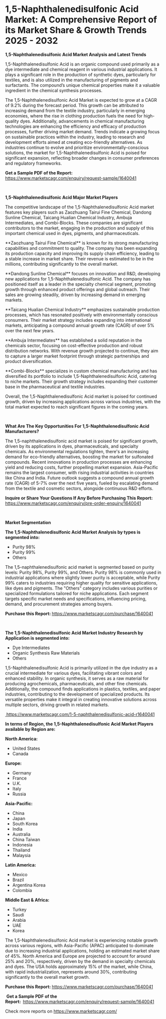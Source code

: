 <p><h1>1,5-Naphthalenedisulfonic Acid Market: A Comprehensive Report of its Market Share & Growth Trends 2025 - 2032</h1></p><p><strong>1,5-Naphthalenedisulfonic Acid Market Analysis and Latest Trends</strong></p>
<p><p>1,5-Naphthalenedisulfonic Acid is an organic compound used primarily as a dye intermediate and chemical reagent in various industrial applications. It plays a significant role in the production of synthetic dyes, particularly for textiles, and is also utilized in the manufacturing of pigments and surfactants. The compound’s unique chemical properties make it a valuable ingredient in the chemical synthesis processes.</p><p>The 1,5-Naphthalenedisulfonic Acid Market is expected to grow at a CAGR of 9.2% during the forecast period. This growth can be attributed to increasing demand from the textile industry, particularly in emerging economies, where the rise in clothing production fuels the need for high-quality dyes. Additionally, advancements in chemical manufacturing technologies are enhancing the efficiency and efficacy of production processes, further driving market demand. Trends indicate a growing focus on sustainable practices within the industry, leading to research and development efforts aimed at creating eco-friendly alternatives. As industries continue to evolve and prioritize environmentally-conscious solutions, the market for 1,5-Naphthalenedisulfonic Acid is poised for significant expansion, reflecting broader changes in consumer preferences and regulatory frameworks.</p></p>
<p><strong>Get a Sample PDF of the Report:&nbsp;</strong> <a href="https://www.marketscagr.com/enquiry/request-sample/1640041?utm_campaign=2653&utm_medium=2&utm_source=Github&utm_content=ia&utm_term=23032025&utm_id=15-naphthalenedisulfonic-acid">https://www.marketscagr.com/enquiry/request-sample/1640041</a></p>
<p>&nbsp;</p>
<p><strong>1,5-Naphthalenedisulfonic Acid Major Market Players</strong></p>
<p><p>The competitive landscape of the 1,5-Naphthalenedisulfonic Acid market features key players such as Zaozhuang Tairui Fine Chemical, Dandong Sunline Chemical, Taicang Hualian Chemical Industry, Ambuja Intermediates, and Combi-Blocks. These companies are significant contributors to the market, engaging in the production and supply of this important chemical used in dyes, pigments, and pharmaceuticals.</p><p>**Zaozhuang Tairui Fine Chemical** is known for its strong manufacturing capabilities and commitment to quality. The company has been expanding its production capacity and improving its supply chain efficiency, leading to a stable increase in market share. Their revenue is estimated to be in the millions, contributing significantly to the overall market.</p><p>**Dandong Sunline Chemical** focuses on innovation and R&D, developing new applications for 1,5-Naphthalenedisulfonic Acid. The company has positioned itself as a leader in the specialty chemical segment, promoting growth through enhanced product offerings and global outreach. Their sales are growing steadily, driven by increasing demand in emerging markets.</p><p>**Taicang Hualian Chemical Industry** emphasizes sustainable production processes, which has resonated positively with environmentally conscious consumers. Their market strategy includes expanding into international markets, anticipating a compound annual growth rate (CAGR) of over 5% over the next few years.</p><p>**Ambuja Intermediates** has established a solid reputation in the chemicals sector, focusing on cost-effective production and robust distribution networks. With revenue growth projected to continue, they aim to capture a larger market footprint through strategic partnerships and product diversification.</p><p>**Combi-Blocks** specializes in custom chemical manufacturing and has diversified its portfolio to include 1,5-Naphthalenedisulfonic Acid, catering to niche markets. Their growth strategy includes expanding their customer base in the pharmaceutical and textile industries.</p><p>Overall, the 1,5-Naphthalenedisulfonic Acid market is poised for continued growth, driven by increasing applications across various industries, with the total market expected to reach significant figures in the coming years.</p></p>
<p>&nbsp;</p>
<p><strong>What Are The Key Opportunities For 1,5-Naphthalenedisulfonic Acid Manufacturers?</strong></p>
<p><p>The 1,5-naphthalenedisulfonic acid market is poised for significant growth, driven by its applications in dyes, pharmaceuticals, and specialty chemicals. As environmental regulations tighten, there's an increasing demand for eco-friendly alternatives, boosting the market for sulfonated compounds. Recent innovations in production processes are enhancing yield and reducing costs, further propelling market expansion. Asia-Pacific remains the largest consumer, with rising industrial activities in countries like China and India. Future outlook suggests a compound annual growth rate (CAGR) of 5-7% over the next five years, fueled by escalating demand from the textile and cosmetic sectors, alongside continuous R&D efforts.</p></p>
<p><strong>Inquire or Share Your Questions If Any Before Purchasing This Report:</strong> <a href="https://www.marketscagr.com/enquiry/pre-order-enquiry/1640041?utm_campaign=2653&utm_medium=2&utm_source=Github&utm_content=ia&utm_term=23032025&utm_id=15-naphthalenedisulfonic-acid">https://www.marketscagr.com/enquiry/pre-order-enquiry/1640041</a></p>
<p>&nbsp;</p>
<p><strong>Market Segmentation</strong></p>
<p><strong>The 1,5-Naphthalenedisulfonic Acid Market Analysis by types is segmented into:</strong></p>
<p><ul><li>Purity 98%</li><li>Purity 99%</li><li>Others</li></ul></p>
<p><p>The 1,5-naphthalenedisulfonic acid market is segmented based on purity levels: Purity 98%, Purity 99%, and Others. Purity 98% is commonly used in industrial applications where slightly lower purity is acceptable, while Purity 99% caters to industries requiring higher quality for sensitive applications, like dyes and pigments. The "Others" category includes various purities or specialized formulations tailored for niche applications. Each segment targets specific market needs and specifications, influencing pricing, demand, and procurement strategies among buyers.</p></p>
<p><strong>Purchase this Report:&nbsp;</strong><a href="https://www.marketscagr.com/purchase/1640041?utm_campaign=2653&utm_medium=2&utm_source=Github&utm_content=ia&utm_term=23032025&utm_id=15-naphthalenedisulfonic-acid">https://www.marketscagr.com/purchase/1640041</a></p>
<p>&nbsp;</p>
<p><strong>The 1,5-Naphthalenedisulfonic Acid Market Industry Research by Application is segmented into:</strong></p>
<p><ul><li>Dye Intermediates</li><li>Organic Synthesis Raw Materials</li><li>Others</li></ul></p>
<p><p>1,5-Naphthalenedisulfonic Acid is primarily utilized in the dye industry as a crucial intermediate for various dyes, facilitating vibrant colors and enhanced stability. In organic synthesis, it serves as a raw material for producing agrochemicals, pharmaceuticals, and other fine chemicals. Additionally, the compound finds applications in plastics, textiles, and paper industries, contributing to the development of specialized products. Its versatile properties make it integral in creating innovative solutions across multiple sectors, driving growth in related markets.</p></p>
<p><a href="https://www.marketscagr.com/1-5-naphthalenedisulfonic-acid-r1640041?utm_campaign=2653&utm_medium=2&utm_source=Github&utm_content=ia&utm_term=23032025&utm_id=15-naphthalenedisulfonic-acid">&nbsp;https://www.marketscagr.com/1-5-naphthalenedisulfonic-acid-r1640041</a></p>
<p><strong>In terms of Region, the 1,5-Naphthalenedisulfonic Acid Market Players available by Region are:</strong></p>
<p>
    <p> <strong> North America: </strong>
        <ul>
            <li>United States</li>
            <li>Canada</li>
        </ul>
        </p> 
    <p> <strong> Europe: </strong>
        <ul>
            <li>Germany</li>
            <li>France</li>
            <li>U.K.</li>
            <li>Italy</li>
            <li>Russia</li>
        </ul>
        </p> 
    <p> <strong> Asia-Pacific: </strong>
        <ul>
            <li>China</li>
            <li>Japan</li>
            <li>South Korea</li>
            <li>India</li>
            <li>Australia</li>
            <li>China Taiwan</li>
            <li>Indonesia</li>
            <li>Thailand</li>
            <li>Malaysia</li>
        </ul>
        </p> 
    <p> <strong> Latin America: </strong>
        <ul>
            <li>Mexico</li>
            <li>Brazil</li>
            <li>Argentina Korea</li>
            <li>Colombia</li>
        </ul>
        </p> 
    <p> <strong> Middle East & Africa: </strong>
        <ul>
            <li>Turkey</li>
            <li>Saudi</li>
            <li>Arabia</li>
            <li>UAE</li>
            <li>Korea</li>
        </ul>
    </p>
    </p>
<p><p>The 1,5-Naphthalenedisulfonic Acid market is experiencing notable growth across various regions, with Asia-Pacific (APAC) anticipated to dominate due to increasing industrial applications, holding an estimated market share of 45%. North America and Europe are projected to account for around 25% and 20%, respectively, driven by the demand in specialty chemicals and dyes. The USA holds approximately 15% of the market, while China, with rapid industrialization, represents around 30%, contributing significantly to the overall market growth.</p></p>
<p><strong>Purchase this Report: </strong><a href="https://www.marketscagr.com/purchase/1640041?utm_campaign=2653&utm_medium=2&utm_source=Github&utm_content=ia&utm_term=23032025&utm_id=15-naphthalenedisulfonic-acid">https://www.marketscagr.com/purchase/1640041</a></p>
<p>&nbsp;<strong>Get a Sample PDF of the Report:&nbsp;&nbsp;</strong><a href="https://www.marketscagr.com/enquiry/request-sample/1640041?utm_campaign=2653&utm_medium=2&utm_source=Github&utm_content=ia&utm_term=23032025&utm_id=15-naphthalenedisulfonic-acid">https://www.marketscagr.com/enquiry/request-sample/1640041</a></p>
<p><strong></strong></p>
<p>Check more reports on <a href="https://www.marketscagr.com/?utm_campaign=2653&utm_medium=2&utm_source=Github&utm_content=ia&utm_term=23032025&utm_id=15-naphthalenedisulfonic-acid">https://www.marketscagr.com/</a></p>